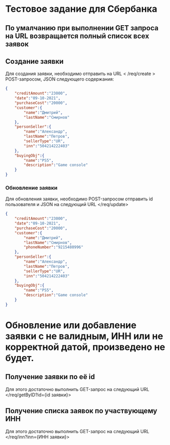# Тестовое задание для Сбербанка

## По умалчанию при выполнении GET запроса на URL </req> возвращается полный список всех заявок

## Создание заявки 
Для создания заявки, необходимо отправить на URL < /req/create > POST-запросом, JSON следующего содержания:

```json
{
    "creditAmount":"23000",
    "date":"09-10-2021",
    "purchaseCost":"20000",
    "customer":{
        "name":"Дмитрий",
        "lastName":"Смирнов"
    },
    "personSeller":{
        "name":"Александр",
        "lastName":"Петров",
        "sellerType":"UR",
        "inn":"504214222403"
    },
    "buyingObj":{
        "name":"PS5",
        "description":"Game console"
    }
}
```

### Обновление заявки

Для обновления заявки, необходимо POST-запросом отправить id пользователя и JSON на следующий URL </req/update>

```json
{
    "creditAmount":"23000",
    "date":"09-10-2021",
    "purchaseCost":"20000",
    "customer":{
        "name":"Дмитрий",
        "lastName":"Смирнов",
        "phoneNumber":"9215480996"
    },
    "personSeller":{
        "name":"Александр",
        "lastName":"Петров",
        "sellerType":"UR",
        "inn":"504214222403"
    },
    "buyingObj":{
        "name":"PS5",
        "description":"Game console"
    }
}
```
# Обновление или добавление заявки с не валидным, ИНН или не корректной датой, произведено не будет.

## Получение заявки по её id 
Для этого достаточно выполнить GET-запрос на следующий URL </req/getByID?id={id заявки}>

## Получение списка заявок по участвующему ИНН

Для этого достаточно выполнить GET-запрос на следующий URL </req/inn?inn={ИНН заявки}>
